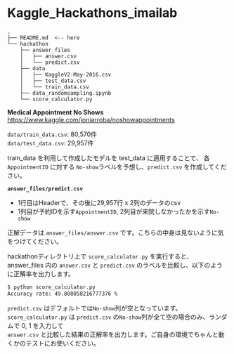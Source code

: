 # Kaggle_Hackathons_imailab
```
.
├── README.md  <-- here
└── hackathon
    ├── answer_files
    │   ├── answer.csv
    │   └── predict.csv
    ├── data
    │   ├── KaggleV2-May-2016.csv
    │   ├── test_data.csv
    │   └── train_data.csv
    ├── data_randomsampling.ipynb
    └── score_calculator.py
```

<b>Medical Appointment No Shows</b><br>
https://www.kaggle.com/joniarroba/noshowappointments

`data/train_data.csv`: 80,570件<br>
`data/test_data.csv`: 29,957件<br>

train_data を利用して作成したモデルを test_data に適用することで、
各`AppointmentID` に対する `No-show`ラベルを予想し、`predict.csv` を作成してください。

<b>`answer_files/predict.csv`</b>
- 1行目はHeaderで、その後に29,957行 x 2列のデータのcsv
- 1列目が予約IDを示す`AppointmentID`, 2列目が来院しなかったかを示す`No-show`

正解データは `answer_files/answer.csv` です。こちらの中身は見ないように気をつけてください。

hackathonディレクトリ上で `score_calculator.py` を実行すると、<br>
answer_files 内の `answer.csv` と `predict.csv` のラベルを比較し、以下のように正解率を出力します。

```bash
$ python score_calculator.py
Accuracy rate: 49.808058216777376 %
```

`predict.csv` はデフォルトでは`No-show`列が空となっています。<br>
`score_calculator.py` は `predict.csv` の`No-show`列が全て空の場合のみ、ランダムで 0, 1 を入力して<br>
`answer.csv` と比較した結果の正解率を出力します。ご自身の環境でちゃんと動くかのテストにお使いください。
